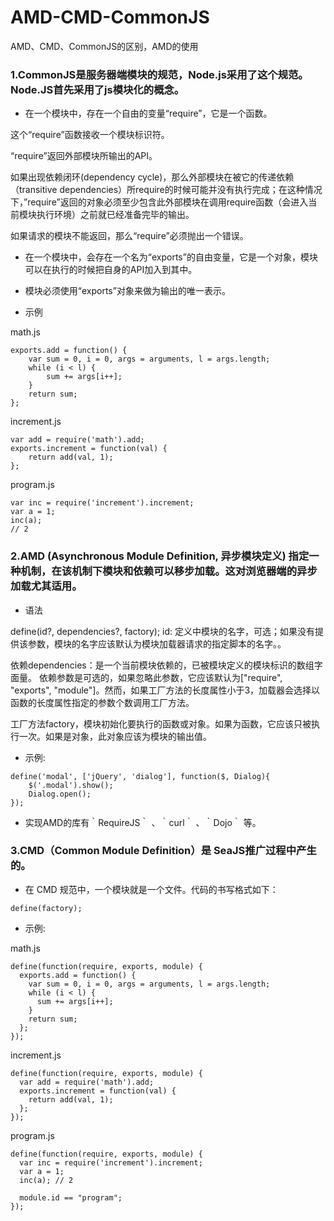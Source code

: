 # AMD-CMD-CommonJS
AMD、CMD、CommonJS的区别，AMD的使用

### 1.CommonJS是服务器端模块的规范，Node.js采用了这个规范。Node.JS首先采用了js模块化的概念。

* 在一个模块中，存在一个自由的变量“require”，它是一个函数。

这个“require”函数接收一个模块标识符。

“require”返回外部模块所输出的API。

如果出现依赖闭环(dependency cycle)，那么外部模块在被它的传递依赖（transitive dependencies）所require的时候可能并没有执行完成；在这种情况下，”require”返回的对象必须至少包含此外部模块在调用require函数（会进入当前模块执行环境）之前就已经准备完毕的输出。

如果请求的模块不能返回，那么“require”必须抛出一个错误。

* 在一个模块中，会存在一个名为“exports”的自由变量，它是一个对象，模块可以在执行的时候把自身的API加入到其中。

* 模块必须使用“exports”对象来做为输出的唯一表示。

* 示例

math.js

```
exports.add = function() {
    var sum = 0, i = 0, args = arguments, l = args.length;
    while (i < l) {
        sum += args[i++];
    }
    return sum;
};
```

increment.js

```
var add = require('math').add;
exports.increment = function(val) {
    return add(val, 1);
};
```

program.js

```
var inc = require('increment').increment;
var a = 1;
inc(a); 
// 2
```

### 2.AMD (Asynchronous Module Definition, 异步模块定义) 指定一种机制，在该机制下模块和依赖可以移步加载。这对浏览器端的异步加载尤其适用。

* 语法

define(id?, dependencies?, factory);
id: 定义中模块的名字，可选；如果没有提供该参数，模块的名字应该默认为模块加载器请求的指定脚本的名字。。

依赖dependencies：是一个当前模块依赖的，已被模块定义的模块标识的数组字面量。 依赖参数是可选的，如果忽略此参数，它应该默认为["require", "exports", "module"]。然而，如果工厂方法的长度属性小于3，加载器会选择以函数的长度属性指定的参数个数调用工厂方法。

工厂方法factory，模块初始化要执行的函数或对象。如果为函数，它应该只被执行一次。如果是对象，此对象应该为模块的输出值。

* 示例:

```
define('modal', ['jQuery', 'dialog'], function($, Dialog){
    $('.modal').show();
    Dialog.open();
});
```

* 实现AMD的库有｀RequireJS｀ 、｀curl｀ 、｀Dojo｀ 等。

### 3.CMD（Common Module Definition）是 SeaJS推广过程中产生的。

* 在 CMD 规范中，一个模块就是一个文件。代码的书写格式如下：

```
define(factory);
```

* 示例:

math.js

```
define(function(require, exports, module) {
  exports.add = function() {
    var sum = 0, i = 0, args = arguments, l = args.length;
    while (i < l) {
      sum += args[i++];
    }
    return sum;
  };
});
```

increment.js

```
define(function(require, exports, module) {
  var add = require('math').add;
  exports.increment = function(val) {
    return add(val, 1);
  };
});
```

program.js

```
define(function(require, exports, module) {
  var inc = require('increment').increment;
  var a = 1;
  inc(a); // 2

  module.id == "program";
});
```